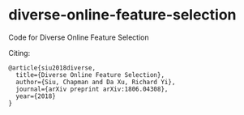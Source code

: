 # diverse-online-feature-selection

Code for Diverse Online Feature Selection

Citing:

```
@article{siu2018diverse,
  title={Diverse Online Feature Selection},
  author={Siu, Chapman and Da Xu, Richard Yi},
  journal={arXiv preprint arXiv:1806.04308},
  year={2018}
}
```
